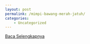 ```yaml
---
layout: post
permalink: /mimpi-bawang-merah-jatuh/
categories:
    - Uncategorized
---
```


[Baca Selengkapnya](/05)